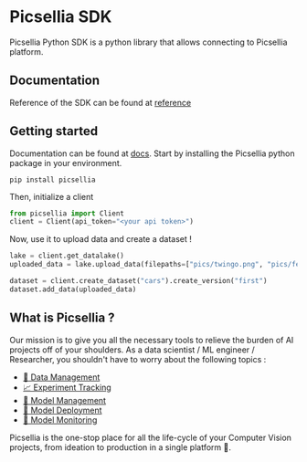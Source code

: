 # Picsellia SDK

Picsellia Python SDK is a python library that allows connecting to Picsellia platform.

## Documentation

Reference of the SDK can be found at [reference](https://documentation.picsellia.com/reference/client)

## Getting started
Documentation can be found at [docs](https://documentation.picsellia.com/docs/getting-started).
Start by installing the Picsellia python package in your environment.
```
pip install picsellia
```

Then, initialize a client
```python
from picsellia import Client
client = Client(api_token="<your api token>")
```

Now, use it to upload data and create a dataset !
```python
lake = client.get_datalake()
uploaded_data = lake.upload_data(filepaths=["pics/twingo.png", "pics/ferrari.png"], tags=["tag_car"])

dataset = client.create_dataset("cars").create_version("first")
dataset.add_data(uploaded_data)
```

## What is Picsellia ?

Our mission is to give you all the necessary tools to relieve the burden of AI projects off of your shoulders. As a data scientist / ML engineer / Researcher, you shouldn't have to worry about the following topics :

- [💾 Data Management](https://documentation.picsellia.com/docs/data-management)
- [📈 Experiment Tracking](https://documentation.picsellia.com/docs/experiment-tracking)
- [📘 Model Management](https://documentation.picsellia.com/docs/export-an-experiment)
- [🚀 Model Deployment](https://documentation.picsellia.com/docs/serverless)
- [👀 Model Monitoring](https://documentation.picsellia.com/docs/monitor-model)

Picsellia is the one-stop place for all the life-cycle of your Computer Vision projects, from ideation to production in a single platform 🚀.
